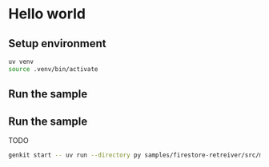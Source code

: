 # Hello world

## Setup environment

```bash
uv venv
source .venv/bin/activate
```

## Run the sample

## Run the sample

TODO

```bash
genkit start -- uv run --directory py samples/firestore-retreiver/src/main.py
```